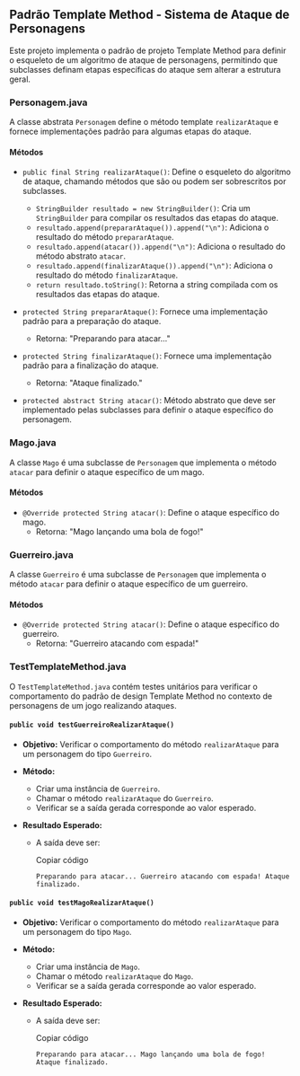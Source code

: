 
## Padrão Template Method - Sistema de Ataque de Personagens
Este projeto implementa o padrão de projeto Template Method para definir o esqueleto de um algoritmo de ataque de personagens, permitindo que subclasses definam etapas específicas do ataque sem alterar a estrutura geral.

### Personagem.java

A classe abstrata `Personagem` define o método template `realizarAtaque` e fornece implementações padrão para algumas etapas do ataque.

#### Métodos

-   `public final String realizarAtaque()`: Define o esqueleto do algoritmo de ataque, chamando métodos que são ou podem ser sobrescritos por subclasses.

    -   `StringBuilder resultado = new StringBuilder()`: Cria um `StringBuilder` para compilar os resultados das etapas do ataque.
    -   `resultado.append(prepararAtaque()).append("\n")`: Adiciona o resultado do método `prepararAtaque`.
    -   `resultado.append(atacar()).append("\n")`: Adiciona o resultado do método abstrato `atacar`.
    -   `resultado.append(finalizarAtaque()).append("\n")`: Adiciona o resultado do método `finalizarAtaque`.
    -   `return resultado.toString()`: Retorna a string compilada com os resultados das etapas do ataque.
-   `protected String prepararAtaque()`: Fornece uma implementação padrão para a preparação do ataque.

    - Retorna: "Preparando para atacar..."
-   `protected String finalizarAtaque()`: Fornece uma implementação padrão para a finalização do ataque.

    - Retorna: "Ataque finalizado."
-   `protected abstract String atacar()`: Método abstrato que deve ser implementado pelas subclasses para definir o ataque específico do personagem.


### Mago.java

A classe `Mago` é uma subclasse de `Personagem` que implementa o método `atacar` para definir o ataque específico de um mago.

#### Métodos

-   `@Override protected String atacar()`: Define o ataque específico do mago.
    - Retorna: "Mago lançando uma bola de fogo!"

### Guerreiro.java

A classe `Guerreiro` é uma subclasse de `Personagem` que implementa o método `atacar` para definir o ataque específico de um guerreiro.

#### Métodos

-   `@Override protected String atacar()`: Define o ataque específico do guerreiro.
    - Retorna: "Guerreiro atacando com espada!"

### TestTemplateMethod.java

O `TestTemplateMethod.java` contém testes unitários para verificar o comportamento do padrão de design Template Method no contexto de personagens de um jogo realizando ataques.

#### `public void testGuerreiroRealizarAtaque()`

-   **Objetivo:** Verificar o comportamento do método `realizarAtaque` para um personagem do tipo `Guerreiro`.

-   **Método:**

    -   Criar uma instância de `Guerreiro`.
    -   Chamar o método `realizarAtaque` do `Guerreiro`.
    -   Verificar se a saída gerada corresponde ao valor esperado.
-   **Resultado Esperado:**

    -   A saída deve ser:

        Copiar código

        `Preparando para atacar... Guerreiro atacando com espada! Ataque finalizado.`


#### `public void testMagoRealizarAtaque()`

-   **Objetivo:** Verificar o comportamento do método `realizarAtaque` para um personagem do tipo `Mago`.

-   **Método:**

    -   Criar uma instância de `Mago`.
    -   Chamar o método `realizarAtaque` do `Mago`.
    -   Verificar se a saída gerada corresponde ao valor esperado.
-   **Resultado Esperado:**

    -   A saída deve ser:

        Copiar código

        `Preparando para atacar... Mago lançando uma bola de fogo! Ataque finalizado.`